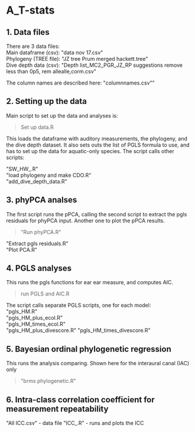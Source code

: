 # A_T-stats

## 1. Data files
There are 3 data files:  
Main dataframe (csv):  "data nov 17.csv"    
Phylogeny (TREE file):  "JZ tree Prum merged hackett.tree"  
Dive depth data (csv):  "Depth list_MC2_PGR_JZ_RP suggestions remove less than 0p5, rem allealle,corm.csv"  

The column names are described here: "columnnames.csv""

## 2. Setting up the data
Main script to set up the data and analyses is:
> Set up data.R

This loads the dataframe with auditory measurements, the phylogeny, and the dive depth dataset. It also sets outs the list of PGLS formula to use, and has to set up the data for aquatic-only species. The script calls other scripts:

"SW_HW_.R"    
"load phylogeny and make CDO.R"  
"add_dive_depth_data.R"  

## 3. phyPCA analses
The first script runs the pPCA, calling the second script to extract the pgls residuals for phyPCA input. Another one
to plot the pPCA results.  
> "Run phyPCA.R"   

"Extract pgls residuals.R"    
"Plot PCA.R"  

## 4. PGLS analyses

This runs the pgls functions for ear ear measure, and computes AIC.
> run PGLS and AIC.R

The script calls separate PGLS scripts, one for each model:  
"pgls_HM.R"                                                                                                               
"pgls_HM_plus_ecol.R"                                                                                                                
"pgls_HM_times_ecol.R"  
"pgls_HM_plus_divescore.R" 
"pgls_HM_times_divescore.R"

## 5. Bayesian ordinal phylogenetic regression
This runs the analysis comparing. Shown here for the interaural canal (IAC) only
> "brms phylogenetic.R"

## 6. Intra-class correlation coefficient for measurement repeatability
"All ICC.csv" - data file
"ICC_.R" - runs and plots the ICC 

